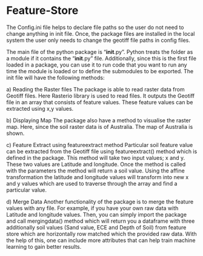 # Feature-Store

The Config.ini file helps to declare file paths so the user do not need to change anything in init file. Once, the package files are installed in the local system the user only needs to change the geotiff file paths in config files.

The main file of the python package is “__init__.py”. Python treats the folder as a module if it contains the “__init__.py” file. Additionally, since this is the first file loaded in a package, you can use it to run code that you want to run any time the module is loaded or to define the submodules to be exported. The init file will have the following methods:

a)	Reading the Raster files
The package is able to read raster data from Geotiff files. Here Rasterio library is used to read files. It outputs the Geotiff file in an array that consists of feature values. These feature values can be extracted using x,y values. 

b)	Displaying Map
The package also have a method to visualise the raster map. Here, since the soil raster data is of Australia. The map of Australia is shown. 

c)	Feature Extract using featureextract method
Particular soil feature value can be extracted from the Geotiff file using featureextract() method which is defined in the package. This method will take two input values; x and y. These two values are Latitude and longitude. Once the method is called with the parameters the method will return a soil value. Using the affine transformation the latitude and longitude values will transform into new x and y values which are used to traverse through the array and find a particular value. 

d)	Merge Data
Another functionality of the package is to merge the feature values with any file. For example, if you have your own raw data with Latitude and longitude values. Then, you can simply import the package and call mergingdata() method which will return you a dataframe with three additionally soil values (Sand value, ECE and Depth of Soil) from feature store which are horizontally row matched which the provided raw data. With the help of this, one can include more attributes that can help train machine learning to gain better results.
